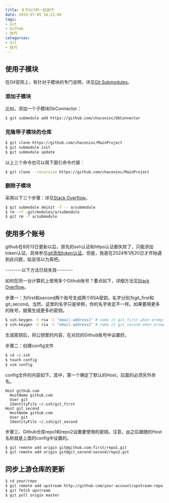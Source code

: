 ```yaml
---
title: 关于Git的一些技巧
date: 2019-07-05 16:21:04
tags:
- Git
- Github
- 技巧
categories:
- Git
- 技巧
---
```


## 使用子模块

在Git官网上，有针对子模块的专门说明，详见[Git Submodules](https://git-scm.com/book/en/v2/Git-Tools-Submodules)。

### 添加子模块

比如，添加一个子模块DbConnector：

``` bash
$ git submodule add https://github.com/chaconinc/DbConnector
```

<!--more-->

### 克隆带子模块的仓库

``` bash
$ git clone https://github.com/chaconinc/MainProject
$ git submodule init
$ git submodule update
```

以上三个命令也可以用下面引命令代替：

``` bash
$ git clone --recursive https://github.com/chaconinc/MainProject
```

### 删除子模块

采用以下三个步骤：详见[Stack Overflow](https://stackoverflow.com/questions/1260748/how-do-i-remove-a-submodule)。

``` bash
$ git submodule deinit -f -- a/submodule
$ rm -rf .git/modules/a/submodule
$ git rm -f a/submodule
```

## 使用多个账号

github在8月13日更新以后，原先的ssh认证和https认证都失败了，只能添加token认证。具体参见[git添加token认证](https://www.cnblogs.com/yorkiiz/p/15154904.html)。但是，我是在2024年1月20日才开始遇到此问题，姑且信以为真吧。

--------以下方法已经失效--------

如何在同一台计算机上使用多个Github账号？要点如下，详细方法见[Stack Overflow](https://stackoverflow.com/questions/3860112/multiple-github-accounts-on-the-same-computer)。

步骤一：为first和second两个账号生成两个RSA密钥，名字分别为git_first和git_second。当然，这里的名字只是举例，你的名字肯定不一样。如果要用更多的账号，就需生成更多的密钥。

``` bash
$ ssh-keygen -t rsa -C "email-address1" # name it git_first when prompted
$ ssh-keygen -t rsa -C "email-address2" # name it git_second when prompted
```

生成密钥后，将公钥里的内容，在对应的Github账号中设置好。

步骤二：创建config文件

``` bash
$ cd ~/.ssh
$ touch config
$ vim config
```

config文件的内容如下。其中，第一个确定了默认的Host，后面的必须另外命名。

```
Host github.com
  HostName github.com
  User git
  IdentityFile ~/.ssh/git_first
Host git_second
  HostName github.com
  User git
  IdentityFile ~/.ssh/git_second
```

步骤三、Github仓库repo1和repo2设置要使用的密钥。注意，@之后跟随的Host名称就是上面的config中设置的。

``` bash
$ git remote add origin git@github.com:first/repo1.git
$ git remote add origin git@git_second:second/repo2.git
```

## 同步上游仓库的更新

```bash
$ cd your/repo
$ git remote add upstream http://github.com/your-account/upstream-repo.git
$ git fetch upstream
$ git pull origin master
```
